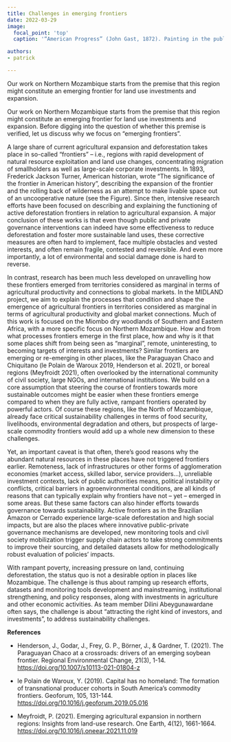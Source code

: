 ```yaml
---
title: Challenges in emerging frontiers
date: 2022-03-29
image:
  focal_point: 'top'
  caption: '“American Progress” (John Gast, 1872). Painting in the public domain. Obtained from [Wikimedia](https://commons.wikimedia.org/wiki/File:American_Progress_(John_Gast_painting).jpg)'

authors: 
- patrick

---
```


Our work on Northern Mozambique starts from the premise that this region might constitute an emerging frontier for land use investments and expansion. 
<!--more-->

Our work on Northern Mozambique starts from the premise that this region might constitute an emerging frontier for land use investments and expansion. Before digging into the question of whether this premise is verified, let us discuss why we focus on “emerging frontiers”. 

A large share of current agricultural expansion and deforestation takes place in so-called “frontiers” – i.e., regions with rapid development of natural resource exploitation and land use changes, concentrating migration of smallholders as well as large-scale corporate investments. In 1893, Frederick Jackson Turner, American historian, wrote “The significance of the frontier in American history”, describing the expansion of the frontier and the rolling back of wilderness as an attempt to make livable space out of an uncooperative nature (see the Figure). Since then, intensive research efforts have been focused on describing and explaining the functioning of active deforestation frontiers in relation to agricultural expansion. A major conclusion of these works is that even though public and private governance interventions can indeed have some effectiveness to reduce deforestation and foster more sustainable land uses, these corrective measures are often hard to implement, face multiple obstacles and vested interests, and often remain fragile, contested and reversible. And even more importantly, a lot of environmental and social damage done is hard to reverse. 

In contrast, research has been much less developed on unravelling how these frontiers emerged from territories considered as marginal in terms of agricultural productivity and connections to global markets. In the MIDLAND project, we aim to explain the processes that condition and shape the emergence of agricultural frontiers in territories considered as marginal in terms of agricultural productivity and global market connections. Much of this work is focused on the Miombo dry woodlands of Southern and Eastern Africa, with a more specific focus on Northern Mozambique. How and from what processes frontiers emerge in the first place, how and why is it that some places shift from being seen as “marginal”, remote, uninteresting, to becoming targets of interests and investments? Similar frontiers are emerging or re-emerging in other places, like the Paraguayan Chaco and Chiquitano (le Polain de Waroux 2019, Henderson et al. 2021), or boreal regions (Meyfroidt 2021), often overlooked by the international community of civil society, large NGOs, and international institutions. We build on a core assumption that steering the course of frontiers towards more sustainable outcomes might be easier when these frontiers emerge compared to when they are fully active, rampant frontiers operated by powerful actors. Of course these regions, like the North of Mozambique, already face critical sustainability challenges in terms of food security, livelihoods, environmental degradation and others, but prospects of large-scale commodity frontiers would add up a whole new dimension to these challenges.

Yet, an important caveat is that often, there’s good reasons why the abundant natural resources in these places have not triggered frontiers earlier. Remoteness, lack of infrastructures or other forms of agglomeration economies (market access, skilled labor, service providers…), unreliable investment contexts, lack of public authorities means, political instability or conflicts, critical barriers in agroenvironmental conditions, are all kinds of reasons that can typically explain why frontiers have not – yet – emerged in some areas. But these same factors can also hinder efforts towards governance towards sustainability. Active frontiers as in the Brazilian Amazon or Cerrado experience large-scale deforestation and high social impacts, but are also the places where innovative public-private governance mechanisms are developed, new monitoring tools and civil society mobilization trigger supply chain actors to take strong commitments to improve their sourcing, and detailed datasets allow for methodologically robust evaluation of policies’ impacts. 

With rampant poverty, increasing pressure on land, continuing deforestation, the status quo is not a desirable option in places like Mozambique. The challenge is thus about ramping up research efforts, datasets and monitoring tools development and mainstreaming, institutional strengthening, and policy responses, along with investments in agriculture and other economic activities. As team member Dilini Abeygunawardane often says, the challenge is about “attracting the right kind of investors, and investments”, to address sustainability challenges. 

**References**

- Henderson, J., Godar, J., Frey, G. P., Börner, J., & Gardner, T. (2021). The Paraguayan Chaco at a crossroads: drivers of an emerging soybean frontier. Regional Environmental Change, 21(3), 1-14. https://doi.org/10.1007/s10113-021-01804-z

- le Polain de Waroux, Y. (2019). Capital has no homeland: The formation of transnational producer cohorts in South America’s commodity frontiers. Geoforum, 105, 131-144. https://doi.org/10.1016/j.geoforum.2019.05.016

- Meyfroidt, P. (2021). Emerging agricultural expansion in northern regions: Insights from land-use research. One Earth, 4(12), 1661-1664. https://doi.org/10.1016/j.oneear.2021.11.019
